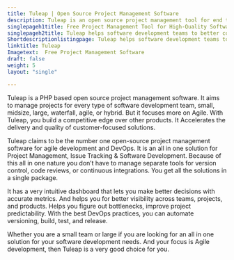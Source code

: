 ```yaml
---
title: Tuleap | Open Source Project Management Software
description: Tuleap is an open source project management tool for end to end traceability of application and system developments. Good tool for all types of teams.
singlepageh1title: Free Project Management Tool for High-Quality Software Development
singlepageh2title: Tuleap helps software development teams to better collaborate by adopting Agile and DevOps practices.
Shortdescriptionlistingpage: Tuleap helps software development teams to better collaborate by adopting Agile and DevOps practices.
linktitle: Tuleap
Imagetext:  Free Project Management Software 
draft: false
weight: 5
layout: "single"

---
```


Tuleap is a PHP based open source project management software. It aims to manage projects for every type of software development team, small, midsize, large, waterfall, agile, or hybrid. But it focuses more on Agile. With Tuleap, you build a competitive edge over other products. It Accelerates the delivery and quality of customer-focused solutions.

Tuleap claims to be the number one open-source project management software for agile development and DevOps. It is an all in one solution for Project Management, Issue Tracking &amp; Software Development. Because of this all in one nature you don’t have to manage separate tools for version control, code reviews, or continuous integrations. You get all the solutions in a single package.

It has a very intuitive dashboard that lets you make better decisions with accurate metrics. And helps you for better visibility across teams, projects, and products. Helps you figure out bottlenecks, improve project predictability. With the best DevOps practices, you can automate versioning, build, test, and release.

Whether you are a small team or large if you are looking for an all in one solution for your software development needs. And your focus is Agile development, then Tuleap is a very good choice for you.